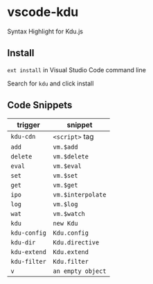 # vscode-kdu
Syntax Highlight for Kdu.js

## Install

`ext install` in Visual Studio Code command line

Search for `kdu` and click install

## Code Snippets

|trigger|snippet|
|-------|-------|
|`kdu-cdn`|`<script>` tag|
|`add`|`vm.$add`|
|`delete`|`vm.$delete`|
|`eval`|`vm.$eval`|
|`set`|`vm.$set`|
|`get`|`vm.$get`|
|`ipo`|`vm.$interpolate`|
|`log`|`vm.$log`|
|`wat`|`vm.$watch`|
|`kdu`|`new Kdu`|
|`kdu-config`|`Kdu.config`|
|`kdu-dir`|`Kdu.directive`|
|`kdu-extend`|`Kdu.extend`|
|`kdu-filter`|`Kdu.filter`|
|`v`|`an empty object`|
